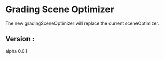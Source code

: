 # Grading Scene Optimizer

The new gradingSceneOptimizer will replace the current sceneOptimizer.

## Version :

alpha 0.0.1
